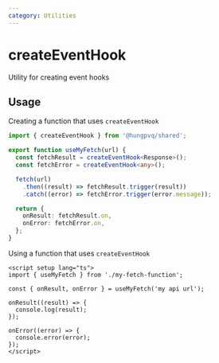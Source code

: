 ```yaml
---
category: Utilities
---
```


# createEventHook

Utility for creating event hooks

## Usage

Creating a function that uses `createEventHook`

```ts
import { createEventHook } from '@hungpvq/shared';

export function useMyFetch(url) {
  const fetchResult = createEventHook<Response>();
  const fetchError = createEventHook<any>();

  fetch(url)
    .then((result) => fetchResult.trigger(result))
    .catch((error) => fetchError.trigger(error.message));

  return {
    onResult: fetchResult.on,
    onError: fetchError.on,
  };
}
```

Using a function that uses `createEventHook`

```vue
<script setup lang="ts">
import { useMyFetch } from './my-fetch-function';

const { onResult, onError } = useMyFetch('my api url');

onResult((result) => {
  console.log(result);
});

onError((error) => {
  console.error(error);
});
</script>
```
